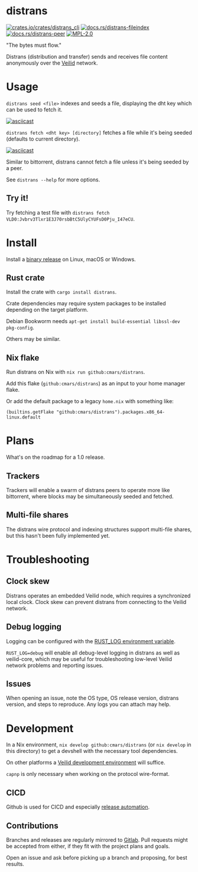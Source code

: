 # distrans

[![crates.io/crates/distrans_cli](https://img.shields.io/crates/v/distrans_cli.svg)](https://crates.io/crates/distrans_cli)
[![docs.rs/distrans-fileindex](https://img.shields.io/docsrs/distrans_fileindex)](https://docs.rs/distrans-fileindex)
[![docs.rs/distrans-peer](https://img.shields.io/docsrs/distrans_peer)](https://docs.rs/distrans-peer)
[![MPL-2.0](https://img.shields.io/crates/l/distrans.svg)](./LICENSE)

"The bytes must flow."

Distrans (distribution and transfer) sends and receives file content anonymously over the [Veilid](https://veilid.com) network.

# Usage


`distrans seed <file>` indexes and seeds a file, displaying the dht key which can be used to fetch it.

[![asciicast](https://asciinema.org/a/663366.svg)](https://asciinema.org/a/663366)

`distrans fetch <dht key> [directory]` fetches a file while it's being seeded (defaults to current directory).

[![asciicast](https://asciinema.org/a/663367.svg)](https://asciinema.org/a/663367)

Similar to bittorrent, distrans cannot fetch a file unless it's being seeded by a peer.

See `distrans --help` for more options.

## Try it!

Try fetching a test file with `distrans fetch VLD0:Jvbrv3Tlxr1E3J70rsbBtC5UlyCYUFsD0Pju_I47eCU`.

# Install

Install a [binary release](https://github.com/cmars/distrans/releases) on Linux, macOS or Windows.

## Rust crate

Install the crate with `cargo install distrans`.

Crate dependencies may require system packages to be installed depending on the target platform.

Debian Bookworm needs `apt-get install build-essential libssl-dev pkg-config`.

Others may be similar.

## Nix flake

Run distrans on Nix with `nix run github:cmars/distrans`.

Add this flake (`github:cmars/distrans`) as an input to your home manager flake.

Or add the default package to a legacy `home.nix` with something like:

    (builtins.getFlake "github:cmars/distrans").packages.x86_64-linux.default

# Plans

What's on the roadmap for a 1.0 release.

## Trackers

Trackers will enable a swarm of distrans peers to operate more like bittorrent, where blocks may be simultaneously seeded and fetched.

## Multi-file shares

The distrans wire protocol and indexing structures support multi-file shares, but this hasn't been fully implemented yet.

# Troubleshooting

## Clock skew

Distrans operates an embedded Veilid node, which requires a synchronized local clock. Clock skew can prevent distrans from connecting to the Veilid network.

## Debug logging

Logging can be configured with the [RUST_LOG environment variable](https://docs.rs/env_logger/latest/env_logger/#enabling-logging).

`RUST_LOG=debug` will enable all debug-level logging in distrans as well as veilid-core, which may be useful for troubleshooting low-level Veilid network problems and reporting issues.

## Issues

When opening an issue, note the OS type, OS release version, distrans version, and steps to reproduce. Any logs you can attach may help.

# Development

In a Nix environment, `nix develop github:cmars/distrans` (or `nix develop` in this directory) to get a devshell with the necessary tool dependencies.

On other platforms a [Veilid development environment](https://gitlab.com/veilid/veilid/-/blob/2ec00e18da999dd16b8c84444bb1e60f9503e752/DEVELOPMENT.md) will suffice.

`capnp` is only necessary when working on the protocol wire-format.

## CICD

Github is used for CICD and especially [release automation](https://blog.orhun.dev/automated-rust-releases/).

## Contributions

Branches and releases are regularly mirrored to [Gitlab](https://gitlab.com/cmars232/distrans). Pull requests might be accepted from either, if they fit with the project plans and goals.

Open an issue and ask before picking up a branch and proposing, for best results.

